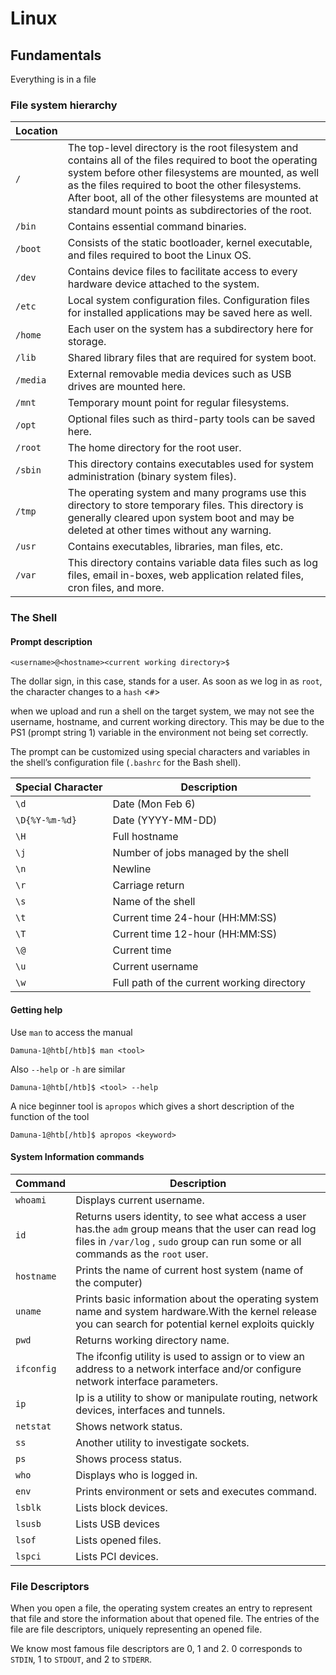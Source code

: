 # Linux

## Fundamentals

Everything is in a file

### File system hierarchy

| Location |                                                              |
| -------- | ------------------------------------------------------------ |
| `/`      | The top-level directory is the root filesystem and contains all of the files required to boot the operating system before other filesystems are mounted, as well as the files required to boot the other filesystems. After boot, all of the other filesystems are mounted at standard mount points as subdirectories of the root. |
| `/bin`   | Contains essential command binaries.                         |
| `/boot`  | Consists of the static bootloader, kernel executable, and files required to boot the Linux OS. |
| `/dev`   | Contains device files to facilitate access to every hardware device attached to the system. |
| `/etc`   | Local system configuration files. Configuration files for installed applications may be saved here as well. |
| `/home`  | Each user on the system has a subdirectory here for storage. |
| `/lib`   | Shared library files that are required for system boot.      |
| `/media` | External removable media devices such as USB drives are mounted here. |
| `/mnt`   | Temporary mount point for regular filesystems.               |
| `/opt`   | Optional files such as third-party tools can be saved here.  |
| `/root`  | The home directory for the root user.                        |
| `/sbin`  | This directory contains executables used for system administration (binary system files). |
| `/tmp`   | The operating system and many programs use this directory to store temporary files. This directory is generally cleared upon system boot and may be deleted at other times without any warning. |
| `/usr`   | Contains executables, libraries, man files, etc.             |
| `/var`   | This directory contains variable data files such as log files, email in-boxes, web application related files, cron files, and more. |

 ### The Shell

#### Prompt description

```text-plain
<username>@<hostname><current working directory>$
```

The dollar sign, in this case, stands for a user. As soon as we log in as `root`, the character changes to a `hash` <`#`>

when we upload and run a shell on the target system, we may not see the username, hostname, and current working directory. This may be due to the PS1 (prompt string 1) variable in the environment not being set correctly.

The prompt can be customized using special characters and variables in the shell’s configuration file (`.bashrc` for the Bash shell).

| **Special Character** | **Description**                            |
| --------------------- | ------------------------------------------ |
| `\d`                  | Date (Mon Feb 6)                           |
| `\D{%Y-%m-%d}`        | Date (YYYY-MM-DD)                          |
| `\H`                  | Full hostname                              |
| `\j`                  | Number of jobs managed by the shell        |
| `\n`                  | Newline                                    |
| `\r`                  | Carriage return                            |
| `\s`                  | Name of the shell                          |
| `\t`                  | Current time 24-hour (HH:MM:SS)            |
| `\T`                  | Current time 12-hour (HH:MM:SS)            |
| `\@`                  | Current time                               |
| `\u`                  | Current username                           |
| `\w`                  | Full path of the current working directory |

 

#### Getting help

Use `man` to access the manual

```text-plain
Damuna-1@htb[/htb]$ man <tool>
```

Also `--help` or `-h` are similar

```text-plain
Damuna-1@htb[/htb]$ <tool> --help
```

A nice beginner tool is `apropos` which gives a short description of the function of the tool

```text-plain
Damuna-1@htb[/htb]$ apropos <keyword>
```

 

#### System Information commands

| **Command** | **Description**                                              |
| ----------- | ------------------------------------------------------------ |
| `whoami`    | Displays current username.                                   |
| `id`        | Returns users identity, to see what access a user has.the `adm` group means that the user can read log files in `/var/log` , `sudo` group can run some or all commands as the `root` user. |
| `hostname`  | Prints the name of current host system (name of the computer) |
| `uname`     | Prints basic information about the operating system name and system hardware.With the kernel release you can search for potential kernel exploits quickly |
| `pwd`       | Returns working directory name.                              |
| `ifconfig`  | The ifconfig utility is used to assign or to view an address to a network interface and/or configure network interface parameters. |
| `ip`        | Ip is a utility to show or manipulate routing, network devices, interfaces and tunnels. |
| `netstat`   | Shows network status.                                        |
| `ss`        | Another utility to investigate sockets.                      |
| `ps`        | Shows process status.                                        |
| `who`       | Displays who is logged in.                                   |
| `env`       | Prints environment or sets and executes command.             |
| `lsblk`     | Lists block devices.                                         |
| `lsusb`     | Lists USB devices                                            |
| `lsof`      | Lists opened files.                                          |
| `lspci`     | Lists PCI devices.                                           |



### File Descriptors

When you open a file, the operating system creates an entry to represent  that file and store the information about that opened file. The entries of the file are file descriptors, uniquely representing an opened file.

We know most famous file descriptors are 0, 1 and 2.  0 corresponds to `STDIN`, 1 to `STDOUT`, and 2 to `STDERR`.